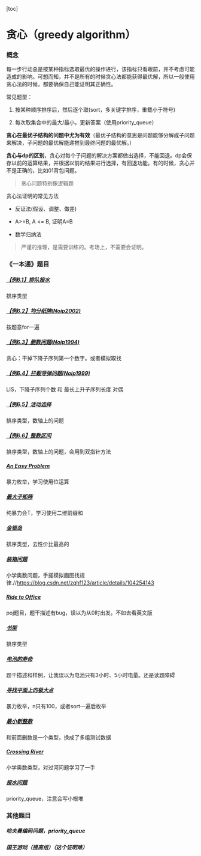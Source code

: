 [toc]

# 贪心（greedy algorithm）

### 概念

每一步行动总是按某种指标选取最优的操作进行，该指标只看眼前，并不考虑可能造成的影响。可想而知，并不是所有的时候贪心法都能获得最优解，所以一般使用贪心法的时候，都要确保自己能证明其正确性。

常见题型：

1. 按某种顺序排序后，然后逐个取(sort，多关键字排序，重载小于符号)

2. 每次取集合中的最大/最小，更新答案（使用priority_queue<int>）

**贪心在最优子结构的问题中尤为有效**（最优子结构的意思是问题能够分解成子问题来解决，子问题的最优解能递推到最终问题的最优解。）

**贪心与dp的区别**，贪心对每个子问题的解决方案都做出选择，不能回退。dp会保存以前的运算结果，并根据以前的结果进行选择，有回退功能。有的时候，贪心并不是正确的，比如01背包问题。

>  贪心问题特别像逻辑题

贪心法证明的常见方法

* 反证法(假设、调整、做差)

* A>=B, A <= B, 证明A=B

* 数学归纳法

> 严谨的推理，是需要训练的。考场上，不需要会证明。



### 《一本通》题目

##### [【例6.1】排队接水](http://ybt.ssoier.cn:8088/problem_show.php?pid=1319)

排序类型

##### [【例6.2】均分纸牌(Noip2002)](http://ybt.ssoier.cn:8088/problem_show.php?pid=1320)

按题意for一遍

##### [【例6.3】删数问题(Noip1994)](http://ybt.ssoier.cn:8088/problem_show.php?pid=1321)

贪心：干掉下降子序列第一个数字。或者模拟取找

##### [【例6.4】拦截导弹问题(Noip1999)](http://ybt.ssoier.cn:8088/problem_show.php?pid=1322)

LIS，下降子序列个数 和 最长上升子序列长度 对偶

##### [【例6.5】活动选择](http://ybt.ssoier.cn:8088/problem_show.php?pid=1323)

排序类型，数轴上的问题

##### [【例6.6】整数区间](http://ybt.ssoier.cn:8088/problem_show.php?pid=1324)

排序类型，数轴上的问题，会用到双指针方法

##### [An Easy Problem](http://ybt.ssoier.cn:8088/problem_show.php?pid=1223)

暴力枚举，学习使用位运算

##### [最大子矩阵](http://ybt.ssoier.cn:8088/problem_show.php?pid=1224)

纯暴力会T，学习使用二维前缀和

##### [金银岛](http://ybt.ssoier.cn:8088/problem_show.php?pid=1225)

排序类型，去性价比最高的

##### [装箱问题](http://ybt.ssoier.cn:8088/problem_show.php?pid=1226)

小学奥数问题，手搓模拟画图找规律.//https://blog.csdn.net/zqhf123/article/details/104254143

##### [Ride to Office](http://ybt.ssoier.cn:8088/problem_show.php?pid=1227)

poj题目，题干描述有bug，误以为从0时出发。不如去看英文版

##### [书架](http://ybt.ssoier.cn:8088/problem_show.php?pid=1228)

排序类型

##### [电池的寿命](http://ybt.ssoier.cn:8088/problem_show.php?pid=1229)

题干描述和样例，让我误以为电池只有3小时、5小时电量。还是读题障碍

##### [寻找平面上的极大点](http://ybt.ssoier.cn:8088/problem_show.php?pid=1230)

暴力枚举，n只有100，或者sort一遍后枚举

##### [最小新整数](http://ybt.ssoier.cn:8088/problem_show.php?pid=1231)

和前面删数是一个类型，换成了多组测试数据

##### [Crossing   River](http://ybt.ssoier.cn:8088/problem_show.php?pid=1232)

小学奥数类型，对过河问题学习了一手

##### [接水问题](http://ybt.ssoier.cn:8088/problem_show.php?pid=1233)

priority_queue，注意会写小根堆

### 其他题目

##### 哈夫曼编码问题，priority_queue<int>

##### 国王游戏（提高组）（这个证明难）